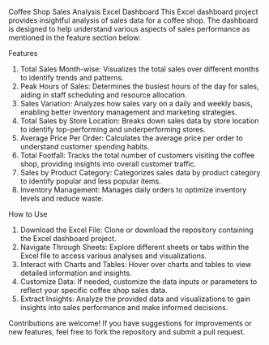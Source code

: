 
Coffee Shop Sales Analysis Excel Dashboard
This Excel dashboard project provides insightful analysis of sales data for a coffee shop. The dashboard is designed to help understand various aspects of sales performance as mentioned in the feature section below:

Features
1. Total Sales Month-wise: Visualizes the total sales over different months to identify trends and patterns.
2. Peak Hours of Sales: Determines the busiest hours of the day for sales, aiding in staff scheduling and resource allocation.
3. Sales Variation: Analyzes how sales vary on a daily and weekly basis, enabling better inventory management and marketing strategies.
4. Total Sales by Store Location: Breaks down sales data by store location to identify top-performing and underperforming stores.
5. Average Price Per Order: Calculates the average price per order to understand customer spending habits.
6. Total Footfall: Tracks the total number of customers visiting the coffee shop, providing insights into overall customer traffic.
7. Sales by Product Category: Categorizes sales data by product category to identify popular and less popular items.
8. Inventory Management: Manages daily orders to optimize inventory levels and reduce waste.

How to Use
1. Download the Excel File: Clone or download the repository containing the Excel dashboard project.
2. Navigate Through Sheets: Explore different sheets or tabs within the Excel file to access various analyses and visualizations.
3. Interact with Charts and Tables: Hover over charts and tables to view detailed information and insights.
4. Customize Data: If needed, customize the data inputs or parameters to reflect your specific coffee shop sales data.
5. Extract Insights: Analyze the provided data and visualizations to gain insights into sales performance and make informed decisions.

Contributions are welcome! If you have suggestions for improvements or new features, feel free to fork the repository and submit a pull request.

